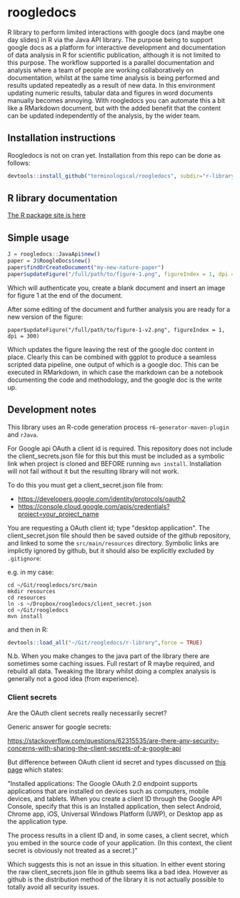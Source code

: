 # roogledocs

R library to perform limited interactions with google docs (and maybe one day slides)
in R via the Java API library. The purpose being to support google docs as a 
platform for interactive development and documentation of data analysis in R for scientific
publication, although it is not limited to this purpose. The workflow supported is a parallel documentation and analysis
where a team of people are working collaboratively on documentation, whilst at the same time analysis 
is being performed and results updated repeatedly as a result of new data. In this environment updating
numeric results, tabular data and figures in word documents manually becomes annoying. With roogledocs
you can automate this a bit like a RMarkdown document, but with the added benefit that the content 
can be updated independently of the analysis, by the wider team. 

## Installation instructions

Roogledocs is not on cran yet. Installation from this repo can be done as follows:

```R
devtools::install_github("terminological/roogledocs", subdir="r-library")
```

## R library documentation

[The R package site is here](https://terminological.github.io/roogledocs/r-library/docs/)

## Simple usage

```R
J = roogledocs::JavaApi$new()
paper = J$RoogleDocs$new()
paper$findOrCreateDocument("my-new-nature-paper")
paper$updateFigure("/full/path/to/figure-1.png", figureIndex = 1, dpi = 300)
```

Which will authenticate you, create a blank document and insert an image for figure 1 at the end of the document.

After some editing of the document and further analysis you are ready for a new version of the figure:

```{R}
paper$updateFigure("/full/path/to/figure-1-v2.png", figureIndex = 1, dpi = 300)
```

Which updates the figure leaving the rest of the google doc content in place. Clearly this can be combined with ggplot 
to produce a seamless scripted data pipeline, one output of which is a google doc. This can be executed in RMarkdown, in 
which case the markdown can be a notebook documenting the code and methodology, and the google doc is the write up.   

## Development notes

This library uses an R-code generation process `r6-generator-maven-plugin` and `rJava`. 

For Google api OAuth a client id is required. This repository does not include the client_secrets.json file for this but this
must be included as a symbolic link when project is cloned and BEFORE running `mvn install`. Installation will not fail without
it but the resulting library will not work. 

To do this you must get a client_secret.json file from:

- <https://developers.google.com/identity/protocols/oauth2>
- <https://console.cloud.google.com/apis/credentials?project=your_project_name>

You are requesting a OAuth client id; type "desktop application". The client_secret.json file should then be saved outside of
the github repository, and linked to some the `src/main/resources` directory. Symbolic links are implictly ignored by github, 
but it should also be explicitly excluded by `.gitignore`:

e.g. in my case:

```
cd ~/Git/roogledocs/src/main
mkdir resources
cd resources
ln -s ~/Dropbox/roogledocs/client_secret.json
cd ~/Git/roogledocs
mvn install
```

and then in R:


```R
devtools::load_all("~/Git/roogledocs/r-library",force = TRUE)
```

N.b. When you make changes to the java part of the library there are sometimes some caching issues. Full restart of R maybe 
required, and rebuild all data. Tweaking the library whilst doing a complex analysis is generally not a good idea (from experience).

### Client secrets

Are the OAuth client secrets really necessarily secret?

Generic answer for google secrets:

<https://stackoverflow.com/questions/62315535/are-there-any-security-concerns-with-sharing-the-client-secrets-of-a-google-api>

But difference between OAuth client id secret and types discussed on [this page](https://developers.google.com/identity/protocols/oauth2)
which states:

"Installed applications: The Google OAuth 2.0 endpoint supports applications that are installed on devices such as computers, mobile devices, 
and tablets. When you create a client ID through the Google API Console, specify that this is an Installed application, then select Android, 
Chrome app, iOS, Universal Windows Platform (UWP), or Desktop app as the application type.

The process results in a client ID and, in some cases, a client secret, which you embed in the source code of your application. (In this context, 
the client secret is obviously not treated as a secret.)"

Which suggests this is not an issue in this situation. In either event storing the raw client_secrets.json file in github seems lika a bad idea. However 
as github is the distribution method of the library it is not actually possible to totally avoid all security issues.

